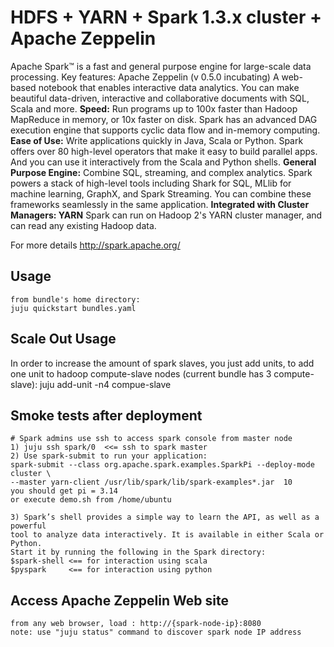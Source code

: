 # HDFS + YARN + Spark 1.3.x cluster + Apache Zeppelin
Apache Spark™ is a fast and general purpose engine for large-scale data processing.
Key features:
Apache Zeppelin (v 0.5.0 incubating) A web-based notebook that enables interactive
data analytics. You can make beautiful data-driven, interactive and collaborative 
documents with SQL, Scala and more.
**Speed:**
Run programs up to 100x faster than Hadoop MapReduce in memory, or 10x faster on disk.
Spark has an advanced DAG execution engine that supports cyclic data flow and in-memory computing.
**Ease of Use:**
Write applications quickly in Java, Scala or Python.
Spark offers over 80 high-level operators that make it easy to build parallel apps.
And you can use it interactively from the Scala and Python shells.
**General Purpose Engine:**
Combine SQL, streaming, and complex analytics.
Spark powers a stack of high-level tools including Shark for SQL, MLlib for 
machine learning, GraphX, and Spark Streaming. You can combine these frameworks 
seamlessly in the same application.
**Integrated with Cluster Managers: YARN**
Spark can run on Hadoop 2's YARN cluster manager, and can read any existing Hadoop data.

 
For more details <http://spark.apache.org/>
## Usage 
    from bundle's home directory:
    juju quickstart bundles.yaml

## Scale Out Usage

In order to increase the amount of spark slaves, you just add units, to add one 
unit to hadoop compute-slave nodes (current bundle has 3 compute-slave):
    juju add-unit -n4 compue-slave
    
## Smoke tests after deployment 
    # Spark admins use ssh to access spark console from master node
    1) juju ssh spark/0  <<= ssh to spark master
    2) Use spark-submit to run your application:
    spark-submit --class org.apache.spark.examples.SparkPi --deploy-mode cluster \
    --master yarn-client /usr/lib/spark/lib/spark-examples*.jar  10
    you should get pi = 3.14
    or execute demo.sh from /home/ubuntu
    
    3) Spark’s shell provides a simple way to learn the API, as well as a powerful 
    tool to analyze data interactively. It is available in either Scala or Python. 
    Start it by running the following in the Spark directory:
    $spark-shell <== for interaction using scala 
    $pyspark     <== for interaction using python
## Access Apache Zeppelin Web site
    from any web browser, load : http://{spark-node-ip}:8080
    note: use "juju status" command to discover spark node IP address
    

